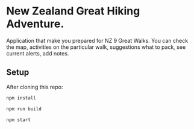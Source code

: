 # New Zealand Great Hiking Adventure.

Application that make you prepared for NZ 9 Great Walks.
You can check the map, activities on the particular walk, suggestions what to pack, see current alerts, add notes.

## Setup

After cloning this repo:

```sh
npm install
```

```sh
npm run build
```

```sh
npm start
```
